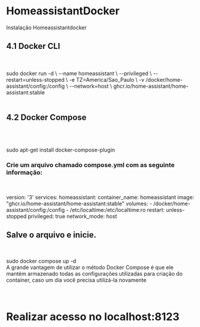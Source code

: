 # HomeassistantDocker
Instalação Homeassistantdocker

<h2>4.1 Docker CLI</h2>
<br>
<br>
sudo docker run -d \
  --name homeassistant \
  --privileged \
  --restart=unless-stopped \
  -e TZ=America/Sao_Paulo \
  -v /docker/home-assistant/config:/config \
  --network=host \
  ghcr.io/home-assistant/home-assistant:stable
  <br>
  <br>

  
  
<h2> 4.2 Docker Compose</h2>
<br>
<br>

sudo apt-get install docker-compose-plugin
<br>

<h3>Crie um arquivo chamado compose.yml com as seguinte informação:</h3>
<br>

version: '3'
services:
  homeassistant:
    container_name: homeassistant
    image: "ghcr.io/home-assistant/home-assistant:stable"
    volumes:
      - /docker/home-assistant/config:/config
      - /etc/localtime:/etc/localtime:ro
    restart: unless-stopped
    privileged: true
    network_mode: host
    <br>
    
<h2>Salve o arquivo e inicie.</h2>
<br>

sudo docker compose up -d
<br>
A grande vantagem de utilizar o método Docker Compose é que ele mantém armazenado todas as configurações utilizadas para criação do container, caso um dia você precisa utilizá-la novamente
<br>
<br>
<br>
<h1>Realizar acesso no localhost:8123</h1>

